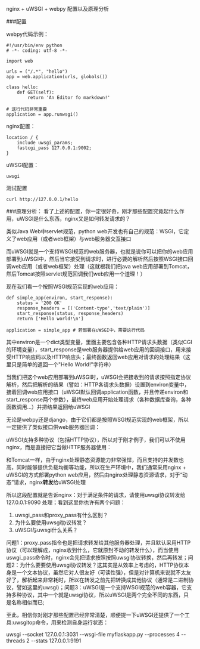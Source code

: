 nginx + uWSGI + webpy 配置以及原理分析

###配置

webpy代码示例：

    #!/usr/bin/env python
    # -*- coding: utf-8 -*-
    
    import web
    
    urls = ("/.*", "hello")
    app = web.application(urls, globals())
    
    class hello:
        def GET(self):
            return 'An Editor fo markdown!'
            
    # 这行代码非常重要
    application = app.runwsgi()
    
nginx配置：

    location / {
        include uwsgi_params;
        fastcgi_pass 127.0.0.1:9002;
    }
    
    
uWSGI配置：

    uwsgi    
    
    
测试配置

    curl http://127.0.0.1/hello
    
    
###原理分析：
看了上述的配置，你一定很好奇，刚才那些配置究竟起什么作用，uWSGI是什么东西，nginx又是如何转发请求的？

类似Java Web中servlet规范，python web开发也有自己的规范：WSGI，它定义了web应用（或者web框架）与web服务器交互接口
        
而uWSGI就是一个支持WSGI规范的web服务器，也就是说你可以把你的web应用部署到uWSGI中，然后当它接受到请求时，进行必要的解析然后按照WSGI接口回调web应用（或者web框架）处理（这就根我们把java web应用部署到Tomcat，然后Tomcat按照servlet规范回调我们web应用一个道理！）

现在我们看一个按照WSGI规范实现的web应用：
    
    def simple_app(environ, start_response):
        status = '200 OK'
        response_headers = [('Content-type','text/plain')]
        start_response(status, response_headers)
        return ['Hello world!\n']
    
    application = simple_app # 若部署在uWSGI中，需要这行代码
    
其中environ是一个dict类型变量，里面主要包含各种HTTP请求头数据（类似CGI的环境变量），start_response是web服务器提供给web应用的回调接口，用来接受HTTP响应码以及HTTP响应头；最终函数返回web应用对请求的处理结果（这里只是简单的返回一个"Hello World!"字符串）

当我们把这个web应用部署到uWSGI时，uWSGI会把接收到的请求按照指定协议解析，然后把解析的结果（譬如：HTTP各请求头数据）设置到environ变量中，接着回调web应用接口（uWSGI默认回调application函数，并且传递environ和start_response两个参数），最终web应用开始处理请求（各种数据库查询，各种函数调用...）并把结果返回给uWSGI

无论是webpy还是django，由于它们都是按照WSGI规范实现的web框架，所以一定提供了类似接口供web服务器回调：

uWSGI支持多种协议（包括HTTP协议），所以对于刚才例子，我们可以不使用nginx，而是直接把它当做HTTP服务器使用：
    

和Tomcat一样，由于nginx处理静态资源能力非常强悍，而且支持的并发数也高，同时能够提供负载均衡等功能，所以在生产环境中，我们通常采用nginx + uWSGI的方式部署python web应用，然后由nginx处理静态资源请求，对于“动态”请求，nginx**转发**给uWSGI处理

所以这段配置就是告诉nginx：对于满足条件的请求，请使用uwsgi协议转发给127.0.0.1:9090 处理；看到这里你也许有两个问题：
 1. uwsgi_pass和proxy_pass有什么区别？
 2. 为什么要使用uwsgi协议转发？
 3. uWSGI与uwsgi什么关系？

问题1：proxy_pass指令也是把请求转发给其他服务器处理，并且默认采用HTTP协议（可以理解成，nginx收到什么，它就原封不动的转发什么），而当使用uswgi_pass命令时，nginx会先把请求按照按照uwsgi协议转换，然后再转发；问题2：为什么要要使用uwsgi协议转发？这其实是从效率上考虑的，HTTP协议本身是一个文本协议，虽然它对人很友好（可读性强），但是对计算机来说就不太友好了，解析起来非常耗时，所以在转发之前先把转换成其他协议（通常是二进制协议，譬如这里的uwsgi)；问题3：uWSGI是一个支持WSGI规范的web容器，它支持多种协议，其中一个就是uwsgi协议，所以uWSGI是两个完全不同的东西，只是名称相似而已;


至此，相信你对刚才那些配置已经非常清楚，顺便提一下uWSGI还提供了一个工具:uwsgitop命令，用来检测自身运行状态：

uwsgi --socket 127.0.0.1:3031 --wsgi-file myflaskapp.py  --processes 4 --threads 2 --stats 127.0.0.1:9191









    
    
